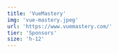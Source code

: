 ```yaml
---
title: 'VueMastery'
img: 'vue-mastery.jpeg'
url: 'https://www.vuemastery.com/'
tier: 'Sponsors'
size: 'h-12'
---
```

